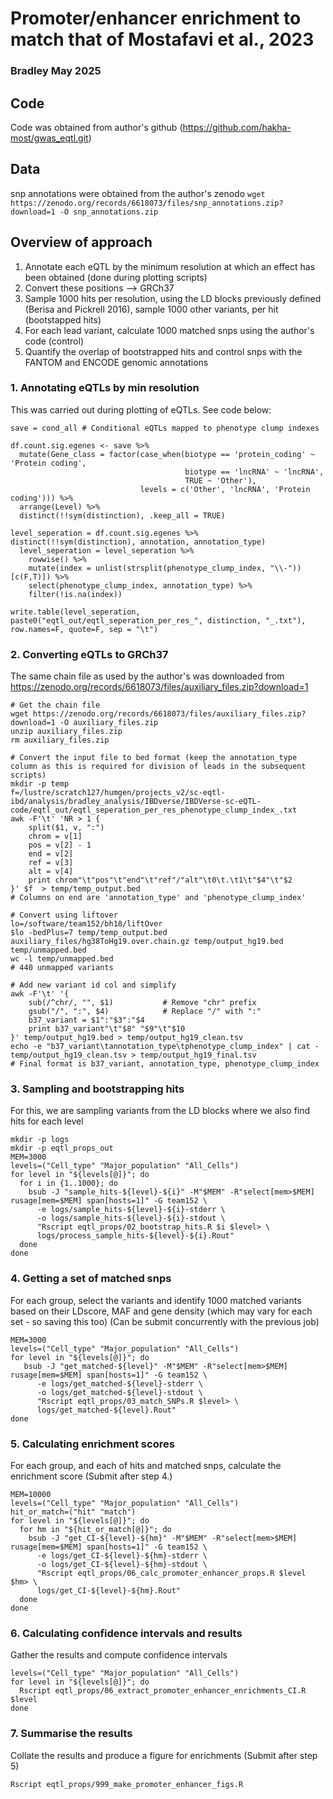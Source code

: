# Promoter/enhancer enrichment to match that of Mostafavi et al., 2023

### Bradley May 2025

## Code

Code was obtained from author's github (<https://github.com/hakha-most/gwas_eqtl.git>)

## Data

snp annotations were obtained from the author's zenodo `wget https://zenodo.org/records/6618073/files/snp_annotations.zip?download=1 -O snp_annotations.zip`

## Overview of approach

1.  Annotate each eQTL by the minimum resolution at which an effect has been obtained (done during plotting scripts)
2.  Convert these positions --\> GRCh37
3.  Sample 1000 hits per resolution, using the LD blocks previously defined (Berisa and Pickrell 2016), sample 1000 other variants, per hit (bootstapped hits)
4.  For each lead variant, calculate 1000 matched snps using the author's code (control)
5.  Quantify the overlap of bootstrapped hits and control snps with the FANTOM and ENCODE genomic annotations

### 1. Annotating eQTLs by min resolution

This was carried out during plotting of eQTLs. See code below:

```         
save = cond_all # Conditional eQTLs mapped to phenotype clump indexes

df.count.sig.egenes <- save %>% 
  mutate(Gene_class = factor(case_when(biotype == 'protein_coding' ~ 'Protein coding',
                                       biotype == 'lncRNA' ~ 'lncRNA',
                                       TRUE ~ 'Other'),
                             levels = c('Other', 'lncRNA', 'Protein coding'))) %>% 
  arrange(Level) %>% 
  distinct(!!sym(distinction), .keep_all = TRUE) 

level_seperation = df.count.sig.egenes %>% distinct(!!sym(distinction), annotation, annotation_type)
  level_seperation = level_seperation %>% 
    rowwise() %>% 
    mutate(index = unlist(strsplit(phenotype_clump_index, "\\-"))[c(F,T)]) %>% 
    select(phenotype_clump_index, annotation_type) %>% 
    filter(!is.na(index))

write.table(level_seperation, paste0("eqtl_out/eqtl_seperation_per_res_", distinction, "_.txt"), row.names=F, quote=F, sep = "\t")
```

### 2. Converting eQTLs to GRCh37

The same chain file as used by the author's was downloaded from <https://zenodo.org/records/6618073/files/auxiliary_files.zip?download=1>

```         
# Get the chain file
wget https://zenodo.org/records/6618073/files/auxiliary_files.zip?download=1 -O auxiliary_files.zip
unzip auxiliary_files.zip
rm auxiliary_files.zip

# Convert the input file to bed format (keep the annotation_type column as this is required for division of leads in the subsequent scripts)
mkdir -p temp
f=/lustre/scratch127/humgen/projects_v2/sc-eqtl-ibd/analysis/bradley_analysis/IBDverse/IBDVerse-sc-eQTL-code/eqtl_out/eqtl_seperation_per_res_phenotype_clump_index_.txt
awk -F'\t' 'NR > 1 {
    split($1, v, ":")
    chrom = v[1]
    pos = v[2] - 1
    end = v[2]
    ref = v[3]
    alt = v[4]
    print chrom"\t"pos"\t"end"\t"ref"/"alt"\t0\t.\t1\t"$4"\t"$2
}' $f  > temp/temp_output.bed
# Columns on end are 'annotation_type' and 'phenotype_clump_index'

# Convert using liftover
lo=/software/team152/bh18/liftOver
$lo -bedPlus=7 temp/temp_output.bed auxiliary_files/hg38ToHg19.over.chain.gz temp/output_hg19.bed temp/unmapped.bed
wc -l temp/unmapped.bed
# 440 unmapped variants

# Add new variant id col and simplify
awk -F'\t' '{
    sub(/^chr/, "", $1)           # Remove "chr" prefix
    gsub("/", ":", $4)            # Replace "/" with ":"
    b37_variant = $1":"$3":"$4
    print b37_variant"\t"$8" "$9"\t"$10
}' temp/output_hg19.bed > temp/output_hg19_clean.tsv
echo -e "b37_variant\tannotation_type\tphenotype_clump_index" | cat - temp/output_hg19_clean.tsv > temp/output_hg19_final.tsv
# Final format is b37_variant, annotation_type, phenotype_clump_index
```

### 3. Sampling and bootstrapping hits

For this, we are sampling variants from the LD blocks where we also find hits for each level

```  
mkdir -p logs
mkdir -p eqtl_props_out    
MEM=3000
levels=("Cell_type" "Major_population" "All_Cells")
for level in "${levels[@]}"; do
  for i in {1..1000}; do
    bsub -J "sample_hits-${level}-${i}" -M"$MEM" -R"select[mem>$MEM] rusage[mem=$MEM] span[hosts=1]" -G team152 \
      -e logs/sample_hits-${level}-${i}-stderr \
      -o logs/sample_hits-${level}-${i}-stdout \
      "Rscript eqtl_props/02_bootstrap_hits.R $i $level> \
      logs/process_sample_hits-${level}-${i}.Rout"
  done
done
```

### 4. Getting a set of matched snps

For each group, select the variants and identify 1000 matched variants based on their LDscore, MAF and gene density (which may vary for each set - so saving this too)
(Can be submit concurrently with the previous job)

```   
MEM=3000      
levels=("Cell_type" "Major_population" "All_Cells")
for level in "${levels[@]}"; do
   bsub -J "get_matched-${level}" -M"$MEM" -R"select[mem>$MEM] rusage[mem=$MEM] span[hosts=1]" -G team152 \
      -e logs/get_matched-${level}-stderr \
      -o logs/get_matched-${level}-stdout \
      "Rscript eqtl_props/03_match_SNPs.R $level> \
      logs/get_matched-${level}.Rout"
done
```

### 5. Calculating enrichment scores

For each group, and each of hits and matched snps, calculate the enrichment score
(Submit after step 4.)

```         
MEM=10000
levels=("Cell_type" "Major_population" "All_Cells")
hit_or_match=("hit" "match")
for level in "${levels[@]}"; do
  for hm in "${hit_or_match[@]}"; do
    bsub -J "get_CI-${level}-${hm}" -M"$MEM" -R"select[mem>$MEM] rusage[mem=$MEM] span[hosts=1]" -G team152 \
      -e logs/get_CI-${level}-${hm}-stderr \
      -o logs/get_CI-${level}-${hm}-stdout \
      "Rscript eqtl_props/06_calc_promoter_enhancer_props.R $level $hm> \
      logs/get_CI-${level}-${hm}.Rout"
  done
done
```

### 6. Calculating confidence intervals and results

Gather the results and compute confidence intervals

```   
levels=("Cell_type" "Major_population" "All_Cells")
for level in "${levels[@]}"; do
  Rscript eqtl_props/06_extract_promoter_enhancer_enrichments_CI.R $level
done
```

### 7. Summarise the results

Collate the results and produce a figure for enrichments
(Submit after step 5)

```
Rscript eqtl_props/999_make_promoter_enhancer_figs.R
```